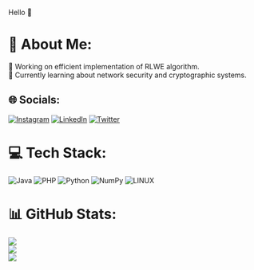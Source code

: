 Hello 👋
# 💫 About Me:
🔭 Working on efficient implementation of RLWE algorithm.<br>🌱 Currently learning about network security and cryptographic systems.


## 🌐 Socials:
[![Instagram](https://img.shields.io/badge/Instagram-%23E4405F.svg?logo=Instagram&logoColor=white)](https://instagram.com/rkb.png) [![LinkedIn](https://img.shields.io/badge/LinkedIn-%230077B5.svg?logo=linkedin&logoColor=white)](https://linkedin.com/in/https://www.linkedin.com/in/rishikesh-beura-57bb84238/) [![Twitter](https://img.shields.io/badge/Twitter-%231DA1F2.svg?logo=Twitter&logoColor=white)](https://twitter.com/rkb_twt) 

# 💻 Tech Stack:
![Java](https://img.shields.io/badge/java-%23ED8B00.svg?style=flat&logo=java&logoColor=white) ![PHP](https://img.shields.io/badge/php-%23777BB4.svg?style=flat&logo=php&logoColor=white) ![Python](https://img.shields.io/badge/python-3670A0?style=flat&logo=python&logoColor=ffdd54) ![NumPy](https://img.shields.io/badge/numpy-%23013243.svg?style=flat&logo=numpy&logoColor=white) ![LINUX](https://img.shields.io/badge/Linux-FCC624?style=flat&logo=linux&logoColor=black)
# 📊 GitHub Stats:
![](https://github-readme-stats.vercel.app/api?username=rkb-repo&theme=radical&hide_border=false&include_all_commits=false&count_private=false)<br/>
![](https://github-readme-streak-stats.herokuapp.com/?user=rkb-repo&theme=radical&hide_border=false)<br/>
![](https://github-readme-stats.vercel.app/api/top-langs/?username=rkb-repo&theme=radical&hide_border=false&include_all_commits=false&count_private=false&layout=compact)
